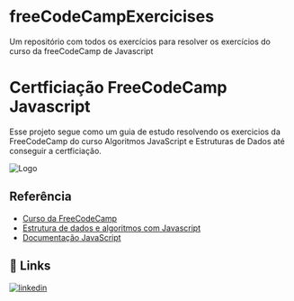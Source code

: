 # freeCodeCampExercicises
Um repositório com todos os exercícios para resolver os exercícios do curso da freeCodeCamp de Javascript
# Certficiação FreeCodeCamp Javascript

Esse projeto segue como um guia de estudo resolvendo os exercicios da FreeCodeCamp do curso Algoritmos JavaScript e Estruturas de Dados até conseguir a certficiação.



![Logo](https://upload.wikimedia.org/wikipedia/commons/3/39/FreeCodeCamp_logo.png)


## Referência

 - [Curso da FreeCodeCamp](https://www.freecodecamp.org/learn/javascript-algorithms-and-data-structures/)
 - [Estrutura de dados e algoritmos com Javascript](https://www.amazon.com.br/Estruturas-Dados-Algoritmos-Com-Javascript/dp/8575226932)
- [Documentação JavaScript](https://developer.mozilla.org/en-US/docs/Web/JavaScript)


## 🔗 Links

[![linkedin](https://img.shields.io/badge/linkedin-0A66C2?style=for-the-badge&logo=linkedin&logoColor=white)](https://www.linkedin.com/)
